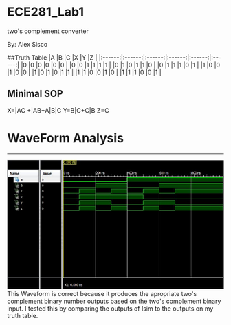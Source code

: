 ECE281_Lab1
===========

two's complement converter

By: Alex Sisco

##Truth Table
|A       |B       |C       |X       |Y       |Z       |
|:------:|:------:|:------:|:------:|:------:|:------:|
|0       |0       |0       |0       |0       |0       |
|0       |0       |1       |1       |1       |1       |
|0       |1       |0       |1       |1       |0       |
|0       |1       |1       |1       |0       |1       |
|1       |0       |0       |1       |0       |0       |
|1       |0       |1       |0       |1       |1       |
|1       |1       |0       |0       |1       |0       |
|1       |1       |1       |0       |0       |1       |

## Minimal SOP
X=|AC +|AB+A|B|C
Y=B|C+C|B
Z=C



# WaveForm Analysis
-------------------
![alt text](https://github.com/alexsisco714/ECE281_Lab1/blob/master/simScreenshot.JPG "Circut Simulated Waveform")
This Waveform is correct because it produces the apropriate two's 
complement binary number outputs based on the two's complement 
binary input. I tested this by comparing the outputs of Isim 
to the outputs on my truth table.
